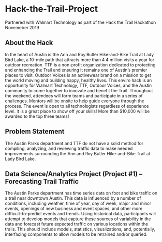 # Hack-the-Trail-Project
Partnered with Walmart Technology as part of the Hack the Trail Hackathon Novemeber 2019

## About the Hack 

In the heart of Austin is the Ann and Roy Butler Hike-and-Bike Trail at Lady Bird Lake, a 10-mile path that attracts more than 4.4 million visits a year for outdoor recreation. TTF is a non-profit organization dedicated to protecting and enhancing the Trail and ensuring it remains one of Austin’s premier places to visit. Outdoor Voices is an activewear brand on a mission to get the world moving and building happy, healthy lives. This enviro hack is an opportunity for Walmart Technology, TTF, Outdoor Voices, and the Austin community to come together to innovate and benefit the Trail. Throughout the weekend, attendees will form teams and participate in a series of challenges. Mentors will be onsite to help guide everyone through the process. The event is open to all technologists regardless of experience level. It is a great place to show off your skills! More than $10,000 will be awarded to the top three teams!


## Problem Statement

The Austin Parks department and TTF do not have a solid method for compiling, analyzing, and reviewing traffic data to make needed improvements surrounding the Ann and Roy Butler Hike-and-Bike Trail at Lady Bird Lake.


## Data Science/Analytics Project (Project #1) – Forecasting Trail Traffic

The Austin Parks department has time series data on foot and bike traffic on a trail near downtown Austin. This data is influenced by a number of conditions, including weather, time of year, day of week, major and minor events, openings of new business and event spaces, and other more difficult-to-predict events and trends. Using historical data, participants will attempt to develop models that capture these sources of variability in the data and forecast future expected traffic on various locations within the trails. This should include models, statistics, visualizations, and, potentially, interfacing components to allow models to be retrained and/or queried.
